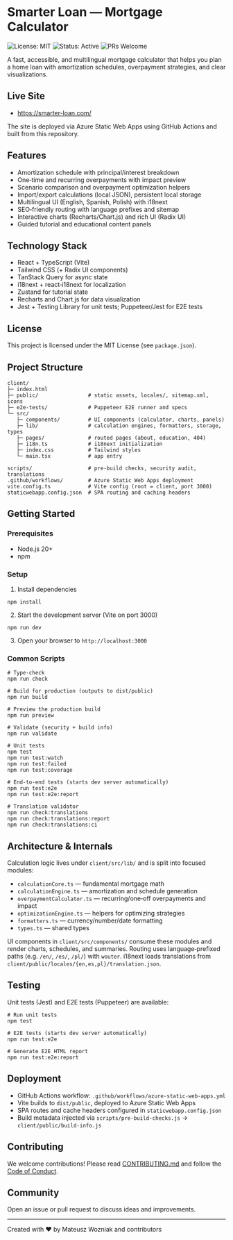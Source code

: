 # Smarter Loan — Mortgage Calculator

![License: MIT](https://img.shields.io/badge/License-MIT-green)
![Status: Active](https://img.shields.io/badge/Status-Active-blue)
![PRs Welcome](https://img.shields.io/badge/PRs-welcome-brightgreen.svg)

A fast, accessible, and multilingual mortgage calculator that helps you plan a home loan with amortization schedules, overpayment strategies, and clear visualizations.

## Live Site

- https://smarter-loan.com/

The site is deployed via Azure Static Web Apps using GitHub Actions and built from this repository.

## Features

- Amortization schedule with principal/interest breakdown
- One‑time and recurring overpayments with impact preview
- Scenario comparison and overpayment optimization helpers
- Import/export calculations (local JSON), persistent local storage
- Multilingual UI (English, Spanish, Polish) with i18next
- SEO‑friendly routing with language prefixes and sitemap
- Interactive charts (Recharts/Chart.js) and rich UI (Radix UI)
- Guided tutorial and educational content panels

## Technology Stack

- React + TypeScript (Vite)
- Tailwind CSS (+ Radix UI components)
- TanStack Query for async state
- i18next + react‑i18next for localization
- Zustand for tutorial state
- Recharts and Chart.js for data visualization
- Jest + Testing Library for unit tests; Puppeteer/Jest for E2E tests

## License

This project is licensed under the MIT License (see `package.json`).

## Project Structure

```
client/
├─ index.html
├─ public/                # static assets, locales/, sitemap.xml, icons
├─ e2e-tests/             # Puppeteer E2E runner and specs
└─ src/
   ├─ components/         # UI components (calculator, charts, panels)
   ├─ lib/                # calculation engines, formatters, storage, types
   ├─ pages/              # routed pages (about, education, 404)
   ├─ i18n.ts             # i18next initialization
   ├─ index.css           # Tailwind styles
   └─ main.tsx            # app entry

scripts/                  # pre-build checks, security audit, translations
.github/workflows/        # Azure Static Web Apps deployment
vite.config.ts            # Vite config (root = client, port 3000)
staticwebapp.config.json  # SPA routing and caching headers
```

## Getting Started

### Prerequisites

- Node.js 20+
- npm

### Setup

1. Install dependencies

```
npm install
```

2. Start the development server (Vite on port 3000)

```
npm run dev
```

3. Open your browser to `http://localhost:3000`

### Common Scripts

```
# Type-check
npm run check

# Build for production (outputs to dist/public)
npm run build

# Preview the production build
npm run preview

# Validate (security + build info)
npm run validate

# Unit tests
npm test
npm run test:watch
npm run test:failed
npm run test:coverage

# End-to-end tests (starts dev server automatically)
npm run test:e2e
npm run test:e2e:report

# Translation validator
npm run check:translations
npm run check:translations:report
npm run check:translations:ci
```

## Architecture & Internals

Calculation logic lives under `client/src/lib/` and is split into focused modules:

- `calculationCore.ts` — fundamental mortgage math
- `calculationEngine.ts` — amortization and schedule generation
- `overpaymentCalculator.ts` — recurring/one‑off overpayments and impact
- `optimizationEngine.ts` — helpers for optimizing strategies
- `formatters.ts` — currency/number/date formatting
- `types.ts` — shared types

UI components in `client/src/components/` consume these modules and render charts, schedules, and summaries. Routing uses language‑prefixed paths (e.g. `/en/`, `/es/`, `/pl/`) with `wouter`. i18next loads translations from `client/public/locales/{en,es,pl}/translation.json`.

## Testing

Unit tests (Jest) and E2E tests (Puppeteer) are available:

```
# Run unit tests
npm test

# E2E tests (starts dev server automatically)
npm run test:e2e

# Generate E2E HTML report
npm run test:e2e:report
```

## Deployment

- GitHub Actions workflow: `.github/workflows/azure-static-web-apps.yml`
- Vite builds to `dist/public`, deployed to Azure Static Web Apps
- SPA routes and cache headers configured in `staticwebapp.config.json`
- Build metadata injected via `scripts/pre-build-checks.js` → `client/public/build-info.js`

## Contributing

We welcome contributions! Please read [CONTRIBUTING.md](CONTRIBUTING.md) and follow the [Code of Conduct](CODE_OF_CONDUCT.md).

## Community

Open an issue or pull request to discuss ideas and improvements.

---

Created with ❤️ by Mateusz Wozniak and contributors
